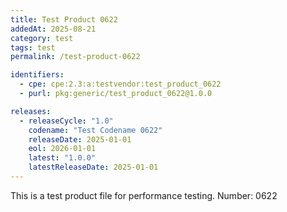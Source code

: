 ```yaml
---
title: Test Product 0622
addedAt: 2025-08-21
category: test
tags: test
permalink: /test-product-0622

identifiers:
  - cpe: cpe:2.3:a:testvendor:test_product_0622
  - purl: pkg:generic/test_product_0622@1.0.0

releases:
  - releaseCycle: "1.0"
    codename: "Test Codename 0622"
    releaseDate: 2025-01-01
    eol: 2026-01-01
    latest: "1.0.0"
    latestReleaseDate: 2025-01-01
---
```


This is a test product file for performance testing. Number: 0622
